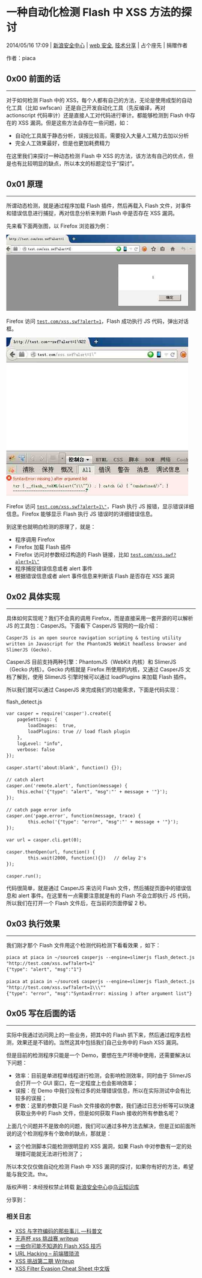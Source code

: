 # 一种自动化检测 Flash 中 XSS 方法的探讨

2014/05/16 17:09 | [新浪安全中心](http://drops.wooyun.org/author/新浪安全中心 "由 新浪安全中心 发布") | [web 安全](http://drops.wooyun.org/category/web "查看 web 安全 中的全部文章"), [技术分享](http://drops.wooyun.org/category/tips "查看 技术分享 中的全部文章") | 占个座先 | 捐赠作者

作者：piaca

## 0x00 前面的话

* * *

对于如何检测 Flash 中的 XSS，每个人都有自己的方法，无论是使用成型的自动化工具（比如 swfscan）还是自己开发自动化工具（先反编译，再对 actionscript 代码审计）还是直接人工对代码进行审计。都能够检测到 Flash 中存在的 XSS 漏洞。但是这些方法会存在一些问题，如：

*   自动化工具属于静态分析，误报比较高，需要投入大量人工精力去加以分析
*   完全人工效果最好，但是也更加耗费精力

在这里我们来探讨一种动态检测 Flash 中 XSS 的方法，该方法有自己的优点，但是也有比较明显的缺点，所以本文的标题定位于“探讨”。

## 0x01 原理

* * *

所谓动态检测，就是通过程序加载 Flash 插件，然后再载入 Flash 文件，对事件和错误信息进行捕捉，再对信息分析来判断 Flash 中是否存在 XSS 漏洞。

先来看下面两张图，以 Firefox 浏览器为例：

![enter image description here](img/img1_u89_jpg.jpg)

Firefox 访问 [`test.com/xss.swf?alert=1`](http://test.com/xss.swf?alert=1)，Flash 成功执行 JS 代码，弹出对话框。

![enter image description here](img/img2_u54_jpg.jpg)

Firefox 访问 [`test.com/xss.swf?alert=1\"`](http://test.com/xss.swf?alert=1%5C%22)，Flash 执行 JS 报错，显示错误详细信息。Firefox 能够显示 Flash 执行 JS 错误时的详细错误信息。

到这里也就明白检测的原理了，就是：

*   程序调用 Firefox
*   Firefox 加载 Flash 插件
*   Firefox 访问对参数经过构造的 Flash 链接，比如 [`test.com/xss.swf?alert=1\"`](http://test.com/xss.swf?alert=1%5C%22)
*   程序捕捉错误信息或者 alert 事件
*   根据错误信息或者 alert 事件信息来判断该 Flash 是否存在 XSS 漏洞

## 0x02 具体实现

* * *

具体如何实现呢？我们不会真的调用 Firefox，而是直接采用一套开源的可以解析 JS 的工具包：CasperJS。下面看下 CasperJS 官网的一段介绍：

```
CasperJS is an open source navigation scripting & testing utility written in Javascript for the PhantomJS WebKit headless browser and SlimerJS (Gecko). 
```

CasperJS 目前支持两种引擎：PhantomJS（WebKit 内核）和 SlimerJS（Gecko 内核）。Gecko 内核就是 Firefox 所使用的内核，又通过 CasperJS 文档了解到，使用 SlimerJS 引擎时候可以通过 loadPlugins 来加载 Flash 插件。

所以我们就可以通过 CasperJS 来完成我们的功能需求，下面是代码实现：

flash_detect.js

```
var casper = require('casper').create({
    pageSettings: {
        loadImages:  true, 
        loadPlugins: true // load flash plugin
    },
    logLevel: "info",
    verbose: false
});

casper.start('about:blank', function() {});

// catch alert 
casper.on('remote.alert', function(message) {
    this.echo('{"type": "alert", "msg":"' + message + '"}');
});

// catch page error info
casper.on('page.error', function(message, trace) {
        this.echo('{"type": "error", "msg":"' + message + '"}');
});

var url = casper.cli.get(0);

casper.thenOpen(url, function() {
        this.wait(2000, function(){})   // delay 2's
});

casper.run();

```

代码很简单，就是通过 CasperJS 来访问 Flash 文件，然后捕捉页面中的错误信息和 alert 事件。在这里有一点需要注意就是有的 Flash 不会立即执行 JS 代码，所以我们在打开一个 Flash 文件后，在当前的页面停留 2 秒。

## 0x03 执行效果

* * *

我们刚才那个 Flash 文件用这个检测代码检测下看看效果 ，如下：

```
piaca at piaca in ~/source$ casperjs --engine=slimerjs flash_detect.js "http://test.com/xss.swf?alert=1"
{"type": "alert", "msg":"1"}

piaca at piaca in ~/source$ casperjs --engine=slimerjs flash_detect.js "http://test.com/xss.swf?alert=1\\\""
{"type": "error", "msg":"SyntaxError: missing ) after argument list"}

```

## 0x05 写在后面的话

* * *

实际中我通过访问网上的一些业务，把其中的 Flash 抓下来，然后通过程序去检测，效果还是不错的。当然这其中包括我们自己业务中的 Flash XSS 漏洞。

但是目前的检测程序只能是一个 Demo，要想在生产环境中使用，还需要解决以下问题：

*   效率：目前是单进程单线程进行检测，会影响检测效率，同时由于 SlimerJS 会打开一个 GUI 窗口，在一定程度上也会影响效率；
*   误报：在 Demo 中我们没有过多的处理错误信息，所以在实际测试中会有比较多的误报；
*   参数：这里的参数只是 Flash 文件接收的参数，我们通过日志分析等可以快速获取业务中的 Flash 文件，但是如何获取 Flash 接收的所有参数名呢？

上面几个问题并不是致命的问题，我们可以通过多种方法去解决，但是正如前面所说的这个检测程序有个致命的缺点，那就是：

*   这个检测脚本只能检测很明显的 XSS 漏洞，如果 Flash 中对参数有一定的处理措可能就无法进行检测了；

所以本文仅仅做自动化检测 Flash 中 XSS 漏洞的探讨，如果你有好的方法，希望能与我交流。thx。

版权声明：未经授权禁止转载 [新浪安全中心](http://drops.wooyun.org/author/新浪安全中心 "由 新浪安全中心 发布")@[乌云知识库](http://drops.wooyun.org)

分享到：

### 相关日志

*   [XSS 与字符编码的那些事儿 —科普文](http://drops.wooyun.org/tips/689)
*   [无声杯 xss 挑战赛 writeup](http://drops.wooyun.org/tips/2671)
*   [一些你可能不知道的 Flash XSS 技巧](http://drops.wooyun.org/papers/948)
*   [URL Hacking – 前端猥琐流](http://drops.wooyun.org/tips/750)
*   [XSS 挑战第二期 Writeup](http://drops.wooyun.org/papers/938)
*   [XSS Filter Evasion Cheat Sheet 中文版](http://drops.wooyun.org/tips/1955)